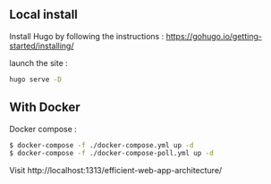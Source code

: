 ## Local install
Install Hugo by following the instructions :
https://gohugo.io/getting-started/installing/

launch the site :
```bash
hugo serve -D
```


## With Docker
Docker compose :
```bash
$ docker-compose -f ./docker-compose.yml up -d
$ docker-compose -f ./docker-compose-poll.yml up -d
```

Visit http://localhost:1313/efficient-web-app-architecture/